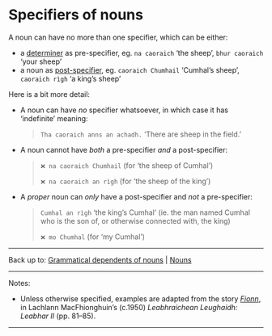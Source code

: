 # Specifiers of nouns

A noun can have no more than one specifier, which can be either:

- a [determiner](determiners.md) as pre-specifier, eg. `na caoraich` ‘the sheep’, `bhur caoraich` ‘your sheep’
- a noun as [post-specifier](post-specifiers.md), eg. `caoraich Chumhail` ‘Cumhal’s sheep’, `caoraich rìgh` ‘a king’s sheep’

Here is a bit more detail:

- A noun can have *no* specifier whatsoever, in which case it has ‘indefinite’ meaning:

  > `Tha caoraich anns an achadh.` ‘There are sheep in the field.’

- A noun cannot have *both* a pre-specifier *and* a post-specifier:

  > `❌ na caoraich Chumhail` (for ‘the sheep of Cumhal’)
  >
  > `❌ na caoraich an rìgh` (for ‘the sheep of the king’)

- A *proper* noun can *only* have a post-specifier and *not* a pre-specifier:

  > `Cumhal an rìgh` ‘the king’s Cumhal’ (ie. the man named Cumhal who is the son of, or otherwise connected with, the king)
  >
  > `❌ mo Chumhal` (for ‘my Cumhal’)

----

Back up to: [Grammatical dependents of nouns](../index.md) \| [Nouns](../../index.md)

----

Notes:

- Unless otherwise specified, examples are adapted from the story *[Fionn](../../texts/Fionn.md)*, in Lachlann MacFhionghuin’s (c.1950) *Leabhraichean Leughaidh: Leabhar II* (pp. 81–85).

----
